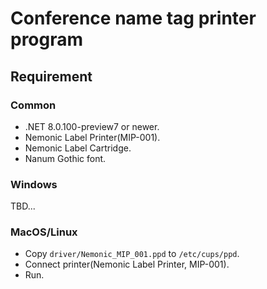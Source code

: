 # Conference name tag printer program

## Requirement

### Common

* .NET 8.0.100-preview7 or newer.
* Nemonic Label Printer(MIP-001).
* Nemonic Label Cartridge.
* Nanum Gothic font.

### Windows

TBD...

### MacOS/Linux

- Copy `driver/Nemonic_MIP_001.ppd` to `/etc/cups/ppd`.
- Connect printer(Nemonic Label Printer, MIP-001).
- Run.